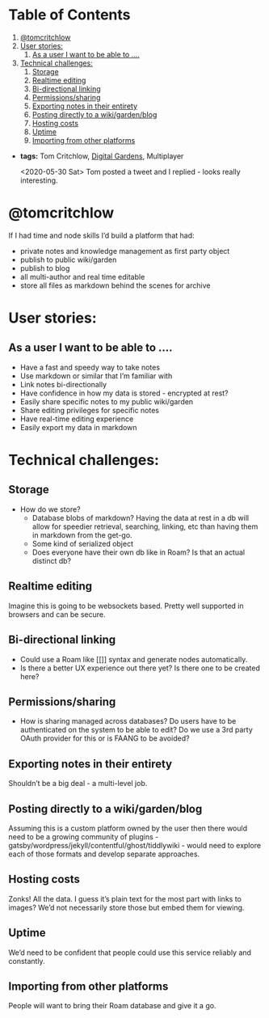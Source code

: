 # Table of Contents

1.  [@tomcritchlow](#org122592c)
2.  [User stories:](#org52cd3da)
    1.  [As a user I want to be able to &#x2026;.](#org7183756)
3.  [Technical challenges:](#org1d20465)
    1.  [Storage](#org13bf7e6)
    2.  [Realtime editing](#orgd3b7624)
    3.  [Bi-directional linking](#org0c4d8b6)
    4.  [Permissions/sharing](#org27371f5)
    5.  [Exporting notes in their entirety](#orgc49d487)
    6.  [Posting directly to a wiki/garden/blog](#org5737714)
    7.  [Hosting costs](#org9e37c20)
    8.  [Uptime](#org8e6cce0)
    9.  [Importing from other platforms](#org9c2a2a4)

- **tags:** Tom Critchlow, [Digital Gardens](digital_gardens.md), Multiplayer

  <span class="timestamp-wrapper"><span class="timestamp">&lt;2020-05-30 Sat&gt;</span></span>
  Tom posted a tweet and I replied - looks really interesting.

<a id="org122592c"></a>

# @tomcritchlow

If I had time and node skills I&rsquo;d build a platform that had:

- private notes and knowledge management as first party object
- publish to public wiki/garden
- publish to blog
- all multi-author and real time editable
- store all files as markdown behind the scenes for archive

<a id="org52cd3da"></a>

# User stories:

<a id="org7183756"></a>

## As a user I want to be able to &#x2026;.

- Have a fast and speedy way to take notes
- Use markdown or similar that I&rsquo;m familiar with
- Link notes bi-directionally
- Have confidence in how my data is stored - encrypted at rest?
- Easily share specific notes to my public wiki/garden
- Share editing privileges for specific notes
- Have real-time editing experience
- Easily export my data in markdown

<a id="org1d20465"></a>

# Technical challenges:

<a id="org13bf7e6"></a>

## Storage

- How do we store?
  - Database blobs of markdown?
    Having the data at rest in a db will allow for speedier retrieval, searching, linking, etc than having them in markdown from the get-go.
  - Some kind of serialized object
  - Does everyone have their own db like in Roam? Is that an actual distinct db?

<a id="orgd3b7624"></a>

## Realtime editing

Imagine this is going to be websockets based. Pretty well supported in browsers and can be secure.

<a id="org0c4d8b6"></a>

## Bi-directional linking

- Could use a Roam like [[]] syntax and generate nodes automatically.
- Is there a better UX experience out there yet? Is there one to be created here?

<a id="org27371f5"></a>

## Permissions/sharing

- How is sharing managed across databases? Do users have to be authenticated on the system to be able to edit? Do we use a 3rd party OAuth provider for this or is FAANG to be avoided?

<a id="orgc49d487"></a>

## Exporting notes in their entirety

Shouldn&rsquo;t be a big deal - a multi-level job.

<a id="org5737714"></a>

## Posting directly to a wiki/garden/blog

Assuming this is a custom platform owned by the user then there would need to be a growing community of plugins - gatsby/wordpress/jekyll/contentful/ghost/tiddlywiki - would need to explore each of those formats and develop separate approaches.

<a id="org9e37c20"></a>

## Hosting costs

Zonks! All the data. I guess it&rsquo;s plain text for the most part with links to images? We&rsquo;d not necessarily store those but embed them for viewing.

<a id="org8e6cce0"></a>

## Uptime

We&rsquo;d need to be confident that people could use this service reliably and constantly.

<a id="org9c2a2a4"></a>

## Importing from other platforms

People will want to bring their Roam database and give it a go.
